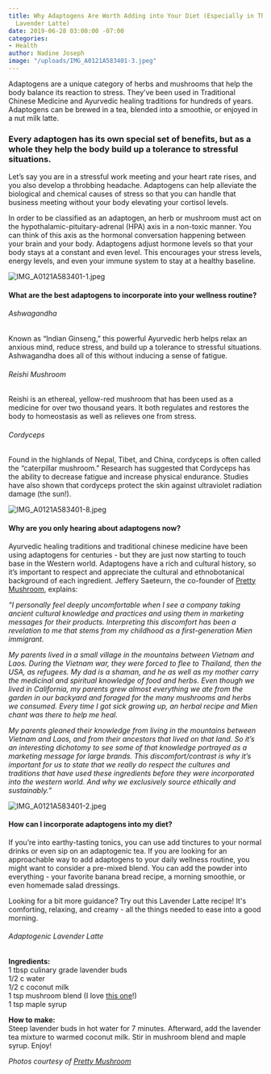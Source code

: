 ```yaml
---
title: Why Adaptogens Are Worth Adding into Your Diet (Especially in This Calming
  Lavender Latte)
date: 2019-06-28 03:00:00 -07:00
categories:
- Health
author: Nadine Joseph
image: "/uploads/IMG_A0121A583401-3.jpeg"
---
```


Adaptogens are a unique category of herbs and mushrooms that help the body balance its reaction to stress. They’ve been used in Traditional Chinese Medicine and Ayurvedic healing traditions for hundreds of years. Adaptogens can be brewed in a tea, blended into a smoothie, or enjoyed in a nut milk latte.  

### Every adaptogen has its own special set of benefits, but as a whole they help the body build up a tolerance to stressful situations. 

Let’s say you are in a stressful work meeting and your heart rate rises, and you also develop a throbbing headache. Adaptogens can help alleviate the biological and chemical causes of stress so that you can handle that business meeting without your body elevating your cortisol levels. 

In order to be classified as an adaptogen, an herb or mushroom must act on the hypothalamic-pituitary-adrenal (HPA) axis in a non-toxic manner. You can think of this axis as the hormonal conversation happening between your brain and your body. Adaptogens adjust hormone levels so that your body stays at a constant and even level. This encourages your stress levels, energy levels, and even your immune system to stay at a healthy baseline. 

![IMG_A0121A583401-1.jpeg](/uploads/IMG_A0121A583401-1.jpeg)

#### What are the best adaptogens to incorporate into your wellness routine? 

###### Ashwagandha

Known as “Indian Ginseng,” this powerful Ayurvedic herb helps relax an anxious mind, reduce stress, and build up a tolerance to stressful situations. Ashwagandha does all of this without inducing a sense of fatigue.

###### Reishi Mushroom

Reishi is an ethereal, yellow-red mushroom that has been used as a medicine for over two thousand years. It both regulates and restores the body to homeostasis as well as relieves one from stress.

###### Cordyceps 

Found in the highlands of Nepal, Tibet, and China, cordyceps is often called the “caterpillar mushroom.” Research has suggested that Cordyceps has the  ability to decrease fatigue and increase physical endurance. Studies have also shown that cordyceps protect the skin against ultraviolet radiation damage (the sun!).

![IMG_A0121A583401-8.jpeg](/uploads/IMG_A0121A583401-8.jpeg)

#### Why are you only hearing about adaptogens now? 

Ayurvedic healing traditions and traditional chinese medicine have been using adaptogens for centuries - but they are just now starting to touch base in the Western world. Adaptogens have a rich and cultural history, so it’s important to respect and appreciate the cultural and ethnobotanical background of each ingredient. Jeffery Saeteurn, the co-founder of [Pretty Mushroom](https://prettymushroom.com/), explains: 

_“I personally feel deeply uncomfortable when I see a company taking ancient cultural knowledge and practices and using them in marketing messages for their products. Interpreting this discomfort has been a revelation to me that stems from my childhood as a first-generation Mien immigrant._

_My parents lived in a small village in the mountains between Vietnam and Laos. During the Vietnam war, they were forced to flee to Thailand, then the USA, as refugees. My dad is a shaman, and he as well as my mother carry the medicinal and spiritual knowledge of food and herbs. Even though we lived in California, my parents grew almost everything we ate from the garden in our backyard and foraged for the many mushrooms and herbs we consumed. Every time I got sick growing up, an herbal recipe and Mien chant was there to help me heal._

_My parents gleaned their knowledge from living in the mountains between Vietnam and Laos, and from their ancestors that lived on that land. So it’s an interesting dichotomy to see some of that knowledge portrayed as a marketing message for large brands. This discomfort/contrast is why it’s important for us to state that we really do respect the cultures and traditions that have used these ingredients before they were incorporated into the western world. And why we exclusively source ethically and sustainably.”_

![IMG_A0121A583401-2.jpeg](/uploads/IMG_A0121A583401-2.jpeg)

#### How can I incorporate adaptogens into my diet? 

If you’re into earthy-tasting tonics, you can use add tinctures to your normal drinks or even sip on an adaptogenic tea. If you are looking for an approachable way to add adaptogens to your daily wellness routine, you might want to consider a pre-mixed blend. You can add the powder into everything - your favorite banana bread recipe, a morning smoothie, or even homemade salad dressings. 

Looking for a bit more guidance? Try out this Lavender Latte recipe! It's comforting, relaxing, and creamy - all the things needed to ease into a good morning.

###### Adaptogenic Lavender Latte

**Ingredients:**  
1 tbsp culinary grade lavender buds  
1/2 c water  
1/2 c coconut milk  
1 tsp mushroom blend (I love [this one](https://prettymushroom.com/products/genius-mushroom-blend)!)  
1 tsp maple syrup

**How to make:**  
Steep lavender buds in hot water for 7 minutes. Afterward, add the lavender tea mixture to warmed coconut milk. Stir in mushroom blend and maple syrup. Enjoy!

_Photos courtesy of [Pretty Mushroom](https://prettymushroom.com/)_